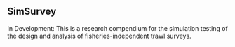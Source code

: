 ## SimSurvey

In Development: This is a research compendium for the simulation testing of the design and analysis of fisheries-independent trawl surveys.
